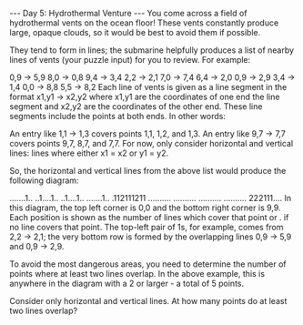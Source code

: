 --- Day 5: Hydrothermal Venture --- You come across a field of hydrothermal vents on the ocean floor! These vents
constantly produce large, opaque clouds, so it would be best to avoid them if possible.

They tend to form in lines; the submarine helpfully produces a list of nearby lines of vents (your puzzle input) for you
to review. For example:

0,9 -> 5,9 8,0 -> 0,8 9,4 -> 3,4 2,2 -> 2,1 7,0 -> 7,4 6,4 -> 2,0 0,9 -> 2,9 3,4 -> 1,4 0,0 -> 8,8 5,5 -> 8,2 Each line
of vents is given as a line segment in the format x1,y1 -> x2,y2 where x1,y1 are the coordinates of one end the line
segment and x2,y2 are the coordinates of the other end. These line segments include the points at both ends. In other
words:

An entry like 1,1 -> 1,3 covers points 1,1, 1,2, and 1,3. An entry like 9,7 -> 7,7 covers points 9,7, 8,7, and 7,7. For
now, only consider horizontal and vertical lines: lines where either x1 = x2 or y1 = y2.

So, the horizontal and vertical lines from the above list would produce the following diagram:

.......1.. ..1....1.. ..1....1.. .......1.. .112111211 .......... .......... .......... .......... 222111.... In this
diagram, the top left corner is 0,0 and the bottom right corner is 9,9. Each position is shown as the number of lines
which cover that point or . if no line covers that point. The top-left pair of 1s, for example, comes from 2,2 -> 2,1;
the very bottom row is formed by the overlapping lines 0,9 -> 5,9 and 0,9 -> 2,9.

To avoid the most dangerous areas, you need to determine the number of points where at least two lines overlap. In the
above example, this is anywhere in the diagram with a 2 or larger - a total of 5 points.

Consider only horizontal and vertical lines. At how many points do at least two lines overlap?
